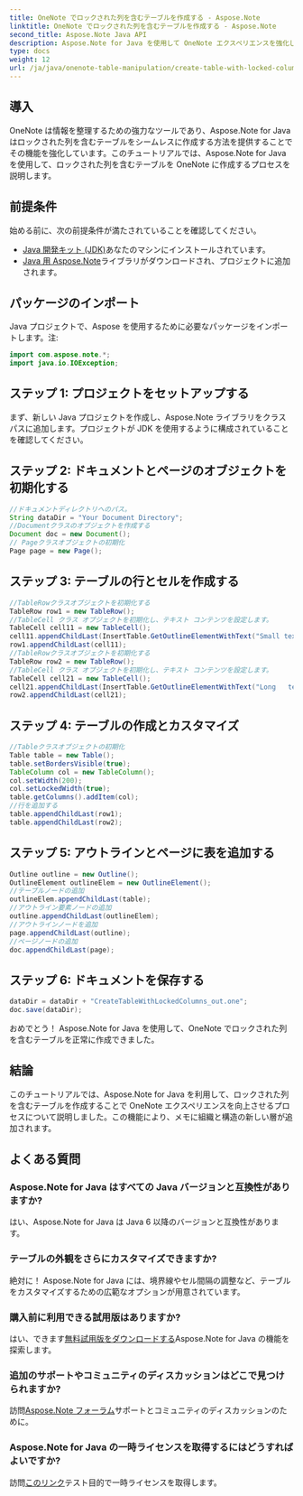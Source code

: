 ```yaml
---
title: OneNote でロックされた列を含むテーブルを作成する - Aspose.Note
linktitle: OneNote でロックされた列を含むテーブルを作成する - Aspose.Note
second_title: Aspose.Note Java API
description: Aspose.Note for Java を使用して OneNote エクスペリエンスを強化します。ステップバイステップのガイドを使用して、ロックされた列を含むテーブルを作成する方法を学びます。今すぐ無料トライアルをダウンロードしてください!
type: docs
weight: 12
url: /ja/java/onenote-table-manipulation/create-table-with-locked-columns/
---
```

## 導入
OneNote は情報を整理するための強力なツールであり、Aspose.Note for Java はロックされた列を含むテーブルをシームレスに作成する方法を提供することでその機能を強化しています。このチュートリアルでは、Aspose.Note for Java を使用して、ロックされた列を含むテーブルを OneNote に作成するプロセスを説明します。
## 前提条件
始める前に、次の前提条件が満たされていることを確認してください。
- [Java 開発キット (JDK)](https://www.oracle.com/java/technologies/javase-downloads.html)あなたのマシンにインストールされています。
- [Java 用 Aspose.Note](https://downloads.aspose.com/note/java)ライブラリがダウンロードされ、プロジェクトに追加されます。
## パッケージのインポート
Java プロジェクトで、Aspose を使用するために必要なパッケージをインポートします。注:
```java
import com.aspose.note.*;
import java.io.IOException;
```
## ステップ 1: プロジェクトをセットアップする
まず、新しい Java プロジェクトを作成し、Aspose.Note ライブラリをクラスパスに追加します。プロジェクトが JDK を使用するように構成されていることを確認してください。
## ステップ 2: ドキュメントとページのオブジェクトを初期化する
```java
//ドキュメントディレクトリへのパス。
String dataDir = "Your Document Directory";
//Documentクラスのオブジェクトを作成する
Document doc = new Document();
// Pageクラスオブジェクトの初期化
Page page = new Page();
```
## ステップ 3: テーブルの行とセルを作成する
```java
//TableRowクラスオブジェクトを初期化する
TableRow row1 = new TableRow();
//TableCell クラス オブジェクトを初期化し、テキスト コンテンツを設定します。
TableCell cell11 = new TableCell();
cell11.appendChildLast(InsertTable.GetOutlineElementWithText("Small text"));
row1.appendChildLast(cell11);
//TableRowクラスオブジェクトを初期化する
TableRow row2 = new TableRow();
//TableCell クラス オブジェクトを初期化し、テキスト コンテンツを設定します。
TableCell cell21 = new TableCell();
cell21.appendChildLast(InsertTable.GetOutlineElementWithText("Long   text    with    several   words and    spaces."));
row2.appendChildLast(cell21);
```
## ステップ 4: テーブルの作成とカスタマイズ
```java
//Tableクラスオブジェクトの初期化
Table table = new Table();
table.setBordersVisible(true);
TableColumn col = new TableColumn();
col.setWidth(200);
col.setLockedWidth(true);
table.getColumns().addItem(col);
//行を追加する
table.appendChildLast(row1);
table.appendChildLast(row2);
```
## ステップ 5: アウトラインとページに表を追加する
```java
Outline outline = new Outline();
OutlineElement outlineElem = new OutlineElement();
//テーブルノードの追加
outlineElem.appendChildLast(table);
//アウトライン要素ノードの追加
outline.appendChildLast(outlineElem);
//アウトラインノードを追加
page.appendChildLast(outline);
//ページノードの追加
doc.appendChildLast(page);
```
## ステップ 6: ドキュメントを保存する
```java
dataDir = dataDir + "CreateTableWithLockedColumns_out.one";
doc.save(dataDir);
```
おめでとう！ Aspose.Note for Java を使用して、OneNote でロックされた列を含むテーブルを正常に作成できました。
## 結論
このチュートリアルでは、Aspose.Note for Java を利用して、ロックされた列を含むテーブルを作成することで OneNote エクスペリエンスを向上させるプロセスについて説明しました。この機能により、メモに組織と構造の新しい層が追加されます。
## よくある質問
### Aspose.Note for Java はすべての Java バージョンと互換性がありますか?
はい、Aspose.Note for Java は Java 6 以降のバージョンと互換性があります。
### テーブルの外観をさらにカスタマイズできますか?
絶対に！ Aspose.Note for Java には、境界線やセル間隔の調整など、テーブルをカスタマイズするための広範なオプションが用意されています。
### 購入前に利用できる試用版はありますか?
はい、できます[無料試用版をダウンロードする](https://releases.aspose.com/)Aspose.Note for Java の機能を探索します。
### 追加のサポートやコミュニティのディスカッションはどこで見つけられますか?
訪問[Aspose.Note フォーラム](https://forum.aspose.com/c/note/28)サポートとコミュニティのディスカッションのために。
### Aspose.Note for Java の一時ライセンスを取得するにはどうすればよいですか?
訪問[このリンク](https://purchase.aspose.com/temporary-license/)テスト目的で一時ライセンスを取得します。